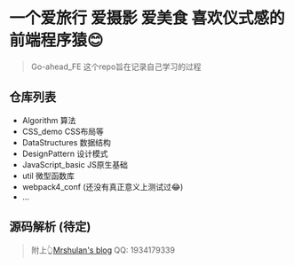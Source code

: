 # 一个爱旅行 爱摄影 爱美食 喜欢仪式感的前端程序猿😊



> Go-ahead_FE 这个repo旨在记录自己学习的过程

## 仓库列表

- Algorithm 算法
- CSS_demo CSS布局等
- DataStructures 数据结构
- DesignPattern 设计模式
- JavaScript_basic JS原生基础
- util 微型函数库
- webpack4_conf (还没有真正意义上测试过😂)
- ...

## 源码解析 (待定)

>  附上👆[Mrshulan's blog](http://mrshulan.com)  QQ: 1934179339